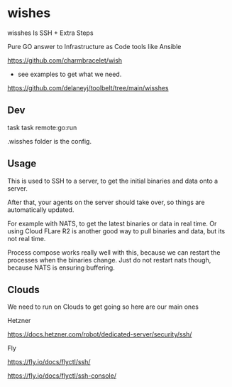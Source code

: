 # wishes

wisshes Is SSH + Extra Steps

Pure GO answer to Infrastructure as Code tools like Ansible

https://github.com/charmbracelet/wish
- see examples to get what we need.

https://github.com/delaneyj/toolbelt/tree/main/wisshes


## Dev

task 
task remote:go:run

.wisshes folder is the config.

## Usage

This is used to SSH to a server, to get the initial binaries and data onto a server.

After that, your agents on the server should take over, so things are automatically updated.

For example with NATS, to get the latest binaries or data in real time.
Or using Cloud FLare R2 is another good way to pull binaries and data, but its not real time.

Process compose works really well with this, because we can restart the processes when the binaries change.
Just do not restart nats though, because NATS is ensuring buffering.

## Clouds

We need to run on Clouds to get going so here are our main ones

Hetzner

https://docs.hetzner.com/robot/dedicated-server/security/ssh/

Fly

https://fly.io/docs/flyctl/ssh/

https://fly.io/docs/flyctl/ssh-console/





